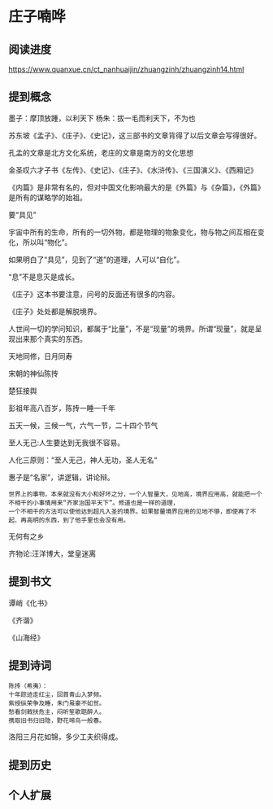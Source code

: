 # 庄子喃哗

## 阅读进度

https://www.quanxue.cn/ct_nanhuaijin/zhuangzinh/zhuangzinh14.html

## 提到概念

墨子：摩顶放踵，以利天下
杨朱：拔一毛而利天下，不为也

苏东坡《孟子》、《庄子》、《史记》，这三部书的文章背得了以后文章会写得很好。

孔孟的文章是北方文化系统，老庄的文章是南方的文化思想

金圣叹六才子书《左传》、《史记》、《庄子》、《水浒传》、《三国演义》、《西厢记》

《内篇》是非常有名的，但对中国文化影响最大的是《外篇》与《杂篇》，《外篇》是所有的谋略学的始祖。

要“具见”

宇宙中所有的生命，所有的一切外物，都是物理的物象变化，物与物之间互相在变化，所以叫“物化”。

如果明白了“具见”，见到了“道”的道理，人可以“自化”。

“息”不是息灭是成长。

《庄子》这本书要注意，问号的反面还有很多的内容。

《庄子》处处都是解脱境界。

人世间一切的学问知识，都属于“比量”，不是“现量”的境界。所谓“现量”，就是呈现出来那个真实的东西。

天地同修，日月同寿

宋朝的神仙陈抟

楚狂接舆

彭祖年高八百岁，陈抟一睡一千年

五天一候，三候一气，六气一节，二十四个节气

至人无己:人生要达到无我很不容易。

人化三原则：“至人无己，神人无功，圣人无名“

惠子是“名家”，讲逻辑，讲论辩。

```text
世界上的事物，本来就没有大小和好坏之分，一个人智量大，见地高，境界应用高，就能把一个不相干的小事情用来“齐家治国平天下”。修道也是一样的道理，
一个不相干的方法可以使他达到超凡入圣的境界。如果智量境界应用的见地不够，即使再了不起、再高明的东西，到了他手里也会没有用。
```

无何有之乡

齐物论:汪洋博大，堂皇迷离

## 提到书文

谭峭《化书》

《齐谐》

《山海经》





## 提到诗词

```text
陈抟（希夷）：
十年踪迹走红尘，回首青山入梦频。
紫绶纵荣争及睡，朱门虽豪不如贫。
愁看剑戟扶危主，闷听笙歌聒醉人。
携取旧书归旧隐，野花啼鸟一般春。
```

洛阳三月花如锦，多少工夫织得成。



## 提到历史

## 个人扩展